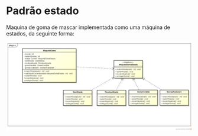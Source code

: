 # Padrão estado

Maquina de goma de mascar implementada como uma máquina de estados, da seguinte forma:

![](https://github.com/alitigeller/MaquinaGomaDeMascar/blob/master/diagram.png?raw=true)
